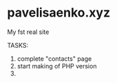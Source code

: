 # pavelisaenko.xyz
My fst real site

TASKS:
1. complete "contacts" page
2. start making of PHP version
3.
